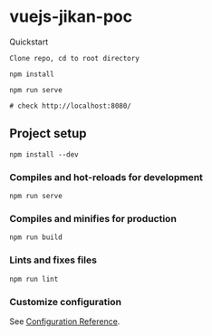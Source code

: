 # vuejs-jikan-poc

Quickstart

```
Clone repo, cd to root directory

npm install

npm run serve

# check http://localhost:8080/

```


## Project setup
```
npm install --dev
```

### Compiles and hot-reloads for development
```
npm run serve
```

### Compiles and minifies for production
```
npm run build
```

### Lints and fixes files
```
npm run lint
```

### Customize configuration
See [Configuration Reference](https://cli.vuejs.org/config/).
